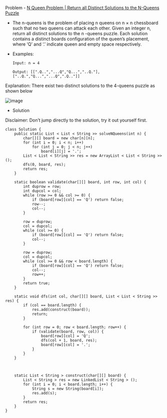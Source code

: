 Problem - [N Queen Problem | Return all Distinct Solutions to the N-Queens Puzzle](https://leetcode.com/problems/n-queens/)

- The n-queens is the problem of placing n queens on n × n chessboard such that no two queens can attack each other. Given an integer n, return all distinct solutions to the n -queens puzzle. Each solution contains a distinct boards configuration of the queen’s placement, where ‘Q’ and ‘.’ indicate queen and empty space respectively.

- Examples:

      Input: n = 4

      Output: [[".Q..","...Q","Q...","..Q."],["..Q.","Q...","...Q",".Q.."]]

Explanation: There exist two distinct solutions to the 4-queens puzzle as shown below

![image](https://user-images.githubusercontent.com/101946115/209066652-fcfe68df-0f0f-46ad-b3b4-a863e050a8a1.png)

- Solution

Disclaimer: Don’t jump directly to the solution, try it out yourself first.

```
class Solution {
    public static List < List < String >> solveNQueens(int n) {
        char[][] board = new char[n][n];
        for (int i = 0; i < n; i++)
            for (int j = 0; j < n; j++)
                board[i][j] = '.';
        List < List < String >> res = new ArrayList < List < String >> ();
        dfs(0, board, res);
        return res;
    }

    static boolean validate(char[][] board, int row, int col) {
        int duprow = row;
        int dupcol = col;
        while (row >= 0 && col >= 0) {
            if (board[row][col] == 'Q') return false;
            row--;
            col--;
        }

        row = duprow;
        col = dupcol;
        while (col >= 0) {
            if (board[row][col] == 'Q') return false;
            col--;
        }

        row = duprow;
        col = dupcol;
        while (col >= 0 && row < board.length) {
            if (board[row][col] == 'Q') return false;
            col--;
            row++;
        }
        return true;
    }

    static void dfs(int col, char[][] board, List < List < String >> res) {
        if (col == board.length) {
            res.add(construct(board));
            return;
        }

        for (int row = 0; row < board.length; row++) {
            if (validate(board, row, col)) {
                board[row][col] = 'Q';
                dfs(col + 1, board, res);
                board[row][col] = '.';
            }
        }
    }



    static List < String > construct(char[][] board) {
        List < String > res = new LinkedList < String > ();
        for (int i = 0; i < board.length; i++) {
            String s = new String(board[i]);
            res.add(s);
        }
        return res;
    }
}
```
